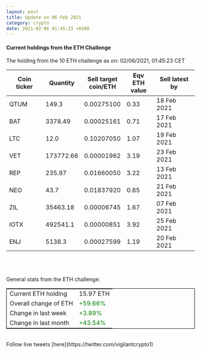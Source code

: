 ```yaml
---
layout: post
title: Update on 06 Feb 2021
category: crypto
date: 2021-02-06 01:45:23 +0100
---
```

<!-- Global site tag (gtag.js) - Google Analytics -->
<script async src="https://www.googletagmanager.com/gtag/js?id=UA-103831149-5"></script>
<script>
  window.dataLayer = window.dataLayer || [];
  function gtag(){dataLayer.push(arguments);}
  gtag('js', new Date());

  gtag('config', 'UA-103831149-5');
</script>


#### Current holdings from the ETH Challenge

The holding from the 10 ETH challenge as on: 02/06/2021, 01:45:23 CET

|Coin ticker|Quantity|Sell target<br>coin/ETH|Eqv ETH<br>value|Sell latest by|
|-----------|--------|-----------|-----------|--------------|
QTUM|149.3|  0.00275100|0.33|18 Feb 2021|
BAT|3378.49|  0.00025161|0.71|17 Feb 2021|
LTC|12.0|  0.10207050|1.07|19 Feb 2021|
VET|173772.66|  0.00001962|3.19|23 Feb 2021|
REP|235.97|  0.01660050|3.22|13 Feb 2021|
NEO|43.7|  0.01837920|0.65|21 Feb 2021|
ZIL|35463.18|  0.00006745|1.67|07 Feb 2021|
IOTX|492541.1|  0.00000851|3.92|25 Feb 2021|
ENJ|5138.3|  0.00027599|1.19|20 Feb 2021|

<br>
<br>
<br>
General stats from the ETH challenge:

<table style="border:1px solid black;margin-left:auto;margin-right:auto;">
	<tbody>
	<tr>
		<td>Current ETH holding</td>
		<td>     15.97 ETH</td>
	</tr>
	<tr>
		<td>Overall change of ETH</td>
		<td><font color="green">+59.66%</font></td>
	</tr>
	<tr>
		<td>Change in last week</td>
		<td><font color="green">+3.89%</font></td>
	</tr>
	<tr>
		<td>Change in last month</td>
		<td><font color="green">+43.54%</font></td>
	</tr>
	</tbody>
</table>

<br>
Follow live tweets [here](https://twitter.com/vigilantcrypto1)
<br>
<br>